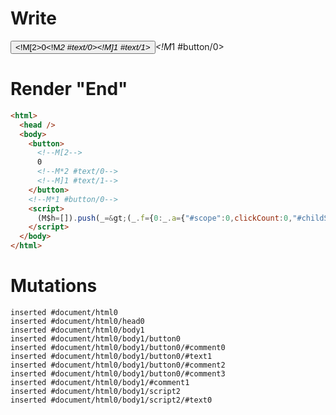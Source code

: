 # Write
  <button><!M[2>0<!M*2 #text/0><!M]1 #text/1></button><!M*1 #button/0><script>(M$h=[]).push(_=>(_.f={0:_.a={"#scope":0,clickCount:0,"#childScope/0":_.e={"#scope":1,"#button/0~":_.b={},attrs:_.c={},"#text/1!":_.d={"#scope":2}}},1:_.e,2:_.d},_.b.click=_.c.onClick=_._["packages/translator-tags/src/__tests__/fixtures/body-content-new/template.marko_0/onClick"](_.a),_.d._=_.a,_.f),[2,"packages/translator-tags/src/__tests__/fixtures/body-content-new/template.marko_1_clickCount/subscriber",1,"packages/translator-tags/src/__tests__/fixtures/body-content-new/components/FancyButton.marko_0_attrs",])</script>


# Render "End"
```html
<html>
  <head />
  <body>
    <button>
      <!--M[2-->
      0
      <!--M*2 #text/0-->
      <!--M]1 #text/1-->
    </button>
    <!--M*1 #button/0-->
    <script>
      (M$h=[]).push(_=&gt;(_.f={0:_.a={"#scope":0,clickCount:0,"#childScope/0":_.e={"#scope":1,"#button/0~":_.b={},attrs:_.c={},"#text/1!":_.d={"#scope":2}}},1:_.e,2:_.d},_.b.click=_.c.onClick=_._["packages/translator-tags/src/__tests__/fixtures/body-content-new/template.marko_0/onClick"](_.a),_.d._=_.a,_.f),[2,"packages/translator-tags/src/__tests__/fixtures/body-content-new/template.marko_1_clickCount/subscriber",1,"packages/translator-tags/src/__tests__/fixtures/body-content-new/components/FancyButton.marko_0_attrs",])
    </script>
  </body>
</html>
```

# Mutations
```
inserted #document/html0
inserted #document/html0/head0
inserted #document/html0/body1
inserted #document/html0/body1/button0
inserted #document/html0/body1/button0/#comment0
inserted #document/html0/body1/button0/#text1
inserted #document/html0/body1/button0/#comment2
inserted #document/html0/body1/button0/#comment3
inserted #document/html0/body1/#comment1
inserted #document/html0/body1/script2
inserted #document/html0/body1/script2/#text0
```